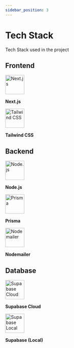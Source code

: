 ```yaml
---
sidebar_position: 3
---
```

# Tech Stack
Tech Stack used in the project
## Frontend
<div style={{ display: 'flex', gap: '40px', alignItems: 'center' }}>
  <div style={{ textAlign: 'center' }}>
    <img src="/img/next.png" alt="Next.js" height="60" />
    <p><b>Next.js</b></p>
  </div>
  <div style={{ textAlign: 'center' }}>
    <img src="/img/tailwind.png" alt="Tailwind CSS" height="60" />
    <p><b>Tailwind CSS</b></p>
  </div>
</div>

## Backend
<div style={{ display: 'flex', gap: '40px', alignItems: 'center' }}>
  <div style={{ textAlign: 'center' }}>
    <img src="/img/node.png" alt="Node.js" height="60" />
    <p><b>Node.js</b></p>
  </div>
  <div style={{ textAlign: 'center' }}>
    <img src="/img/prisma.png" alt="Prisma" height="60" />
    <p><b>Prisma</b></p>
  </div>
  <div style={{ textAlign: 'center' }}>
    <img src="/img/nodemailer.png" alt="Nodemailer" height="60" />
    <p><b>Nodemailer</b></p>
  </div>
</div>

## Database
<div style={{ display: 'flex', gap: '40px', alignItems: 'center' }}>
  <div style={{ textAlign: 'center' }}>
    <img src="/img/supabase.png" alt="Supabase Cloud" height="60" />
    <p><b>Supabase Cloud</b></p>
  </div>
  <div style={{ textAlign: 'center' }}>
    <img src="/img/supabase.png" alt="Supabase Local" height="60" />
    <p><b>Supabase (Local)</b></p>
  </div>
</div>